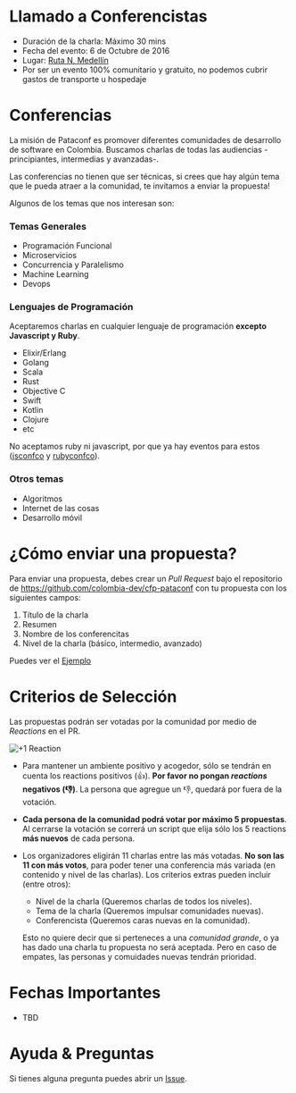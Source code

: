 # Llamado a Conferencistas

- Duración de la charla: Máximo 30 mins 
- Fecha del evento: 6 de Octubre de 2016
- Lugar: [Ruta N, Medellín][rutan]
- Por ser un evento 100% comunitario y gratuito, no podemos cubrir gastos de transporte u hospedaje

# Conferencias

La misión de Pataconf es promover diferentes comunidades de desarrollo de software en Colombia. Buscamos
charlas de todas las audiencias -principiantes, intermedias y avanzadas-. 

Las conferencias no tienen que ser técnicas, si crees que hay algún tema que le pueda atraer a la comunidad,
te invitamos a enviar la propuesta!

Algunos de los temas que nos interesan son:

### Temas Generales

- Programación  Funcional
- Microservicios
- Concurrencia y Paralelismo
- Machine Learning
- Devops
  
### Lenguajes de Programación

Aceptaremos charlas en cualquier lenguaje de programación **excepto Javascript y Ruby**.

- Elixir/Erlang
- Golang
- Scala
- Rust
- Objective C
- Swift
- Kotlin
- Clojure
- etc


No aceptamos ruby ni javascript, por que ya hay eventos para estos ([jsconfco](https://jsconf.co) y [rubyconfco](http://rubyconf.co)).

### Otros temas 

- Algoritmos
- Internet de las cosas
- Desarrollo móvil


# ¿Cómo enviar una propuesta?

Para enviar una propuesta, debes crear un _Pull Request_ bajo el repositorio de https://github.com/colombia-dev/cfp-pataconf con tu propuesta con los siguientes campos:

  1.  Título de la charla
  2. Resumen
  3. Nombre de los conferencitas
  4. Nivel de la charla (básico, intermedio, avanzado)

Puedes ver el [Ejemplo](propuestas/ejemplo.md)
  
# Criterios de Selección

Las propuestas podrán ser votadas por la comunidad por medio de _Reactions_ en el PR.

![+1 Reaction](https://d17oy1vhnax1f7.cloudfront.net/items/063u2y141A130f0h2G1o/Screen%20Recording%202016-09-20%20at%2008.53%20AM.gif)

* Para mantener un ambiente positivo y acogedor, sólo se tendrán en cuenta los reactions positivos (:+1:).
  **Por favor no pongan _reactions_ negativos (:-1:)**. La persona que agregue un :-1:, quedará por fuera de la votación.

* **Cada persona de la comunidad podrá votar por máximo 5 propuestas**.
  Al cerrarse la votación se correrá un script que elija sólo los 5 reactions **más nuevos** de cada persona.

* Los organizadores eligirán 11 charlas entre las más votadas.
  **No son las 11 con más votos**, para poder tener una conferencia más
  variada (en contenido y nivel de las charlas).  Los criterios extras pueden incluir (entre otros):

  * Nivel de la charla (Queremos charlas de todos los niveles).
  * Tema de la charla (Queremos impulsar comunidades nuevas).
  * Conferencista (Queremos caras nuevas en la comunidad).


  Esto no quiere decir que si perteneces a una _comunidad grande_, o ya has dado una charla tu propuesta no será aceptada. Pero en caso de empates, las personas y comuidades nuevas tendrán prioridad.

# Fechas Importantes

* TBD

# Ayuda & Preguntas

Si tienes alguna pregunta puedes abrir un [Issue](https://github.com/colombia-dev/cfp-pataconf/issues/new).

[rutan]: https://goo.gl/maps/KncSpipcAcw
